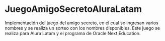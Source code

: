 # JuegoAmigoSecretoAluraLatam
Implementación del juego del amigo secreto, en el cual se ingresan varios nombres y se realiza un sorteo con los nombres disponibles. Este juego se realiza para Alura Latam y el programa de Oracle Next Education. 
